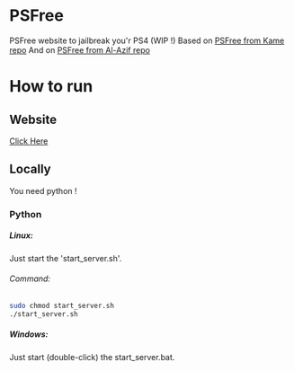 # PSFree
PSFree website to jailbreak you'r PS4 (WIP !)
Based on [PSFree from Kame repo](https://github.com/kmeps4/PSFree) And on [PSFree from Al-Azif repo](https://github.com/Al-Azif/psfree-lapse)

# How to run

## Website
[Click Here](https://nazky.github.io/PSFree/)

## Locally

You need python !

### Python
##### Linux:
Just start the 'start_server.sh'.

###### Command:
```bash
sudo chmod start_server.sh
./start_server.sh
```
##### Windows:
Just start (double-click) the start_server.bat.

